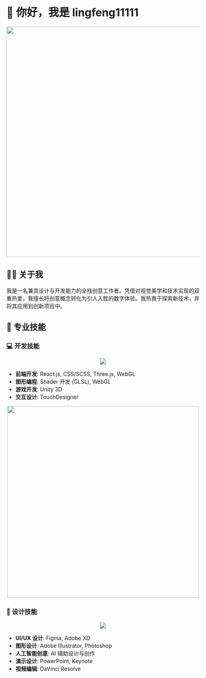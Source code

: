 # 👋 你好，我是 lingfeng11111

<div align="center">
  <img src="https://user-images.githubusercontent.com/74038190/212750155-3ceddfbd-19d3-40a3-87af-8d329c8323c4.gif" width="600">
</div>

## 👨‍💻 关于我

我是一名兼具设计与开发能力的全栈创意工作者。凭借对视觉美学和技术实现的双重热爱，我擅长将创意概念转化为引人入胜的数字体验。我热衷于探索新技术，并将其应用到创新项目中。

## 🚀 专业技能

### 💻 开发技能

<p align="center">
  <a href="https://skillicons.dev">
    <img src="https://skillicons.dev/icons?i=react,css,threejs,unity" />
  </a>
</p>

- **前端开发**: React.js, CSS/SCSS, Three.js, WebGL
- **图形编程**: Shader 开发 (GLSL), WebGL
- **游戏开发**: Unity 3D
- **交互设计**: TouchDesigner

<div align="center">
  <img src="https://github.com/Anmol-Baranwal/Cool-GIFs-For-GitHub/assets/74038190/29fd6286-4e7b-4d6c-818f-c4765d5e39a9" width="500">
</div>

### 🎨 设计技能

<p align="center">
  <a href="https://skillicons.dev">
    <img src="https://skillicons.dev/icons?i=figma,ai,ps" />
  </a>
</p>

- **UI/UX 设计**: Figma, Adobe XD
- **图形设计**: Adobe Illustrator, Photoshop
- **人工智能创意**: AI 辅助设计与创作
- **演示设计**: PowerPoint, Keynote
- **视频编辑**: DaVinci Resolve
